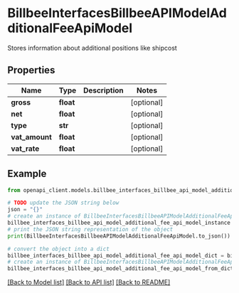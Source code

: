 # BillbeeInterfacesBillbeeAPIModelAdditionalFeeApiModel

Stores information about additional positions like shipcost

## Properties

Name | Type | Description | Notes
------------ | ------------- | ------------- | -------------
**gross** | **float** |  | [optional] 
**net** | **float** |  | [optional] 
**type** | **str** |  | [optional] 
**vat_amount** | **float** |  | [optional] 
**vat_rate** | **float** |  | [optional] 

## Example

```python
from openapi_client.models.billbee_interfaces_billbee_api_model_additional_fee_api_model import BillbeeInterfacesBillbeeAPIModelAdditionalFeeApiModel

# TODO update the JSON string below
json = "{}"
# create an instance of BillbeeInterfacesBillbeeAPIModelAdditionalFeeApiModel from a JSON string
billbee_interfaces_billbee_api_model_additional_fee_api_model_instance = BillbeeInterfacesBillbeeAPIModelAdditionalFeeApiModel.from_json(json)
# print the JSON string representation of the object
print(BillbeeInterfacesBillbeeAPIModelAdditionalFeeApiModel.to_json())

# convert the object into a dict
billbee_interfaces_billbee_api_model_additional_fee_api_model_dict = billbee_interfaces_billbee_api_model_additional_fee_api_model_instance.to_dict()
# create an instance of BillbeeInterfacesBillbeeAPIModelAdditionalFeeApiModel from a dict
billbee_interfaces_billbee_api_model_additional_fee_api_model_from_dict = BillbeeInterfacesBillbeeAPIModelAdditionalFeeApiModel.from_dict(billbee_interfaces_billbee_api_model_additional_fee_api_model_dict)
```
[[Back to Model list]](../README.md#documentation-for-models) [[Back to API list]](../README.md#documentation-for-api-endpoints) [[Back to README]](../README.md)


